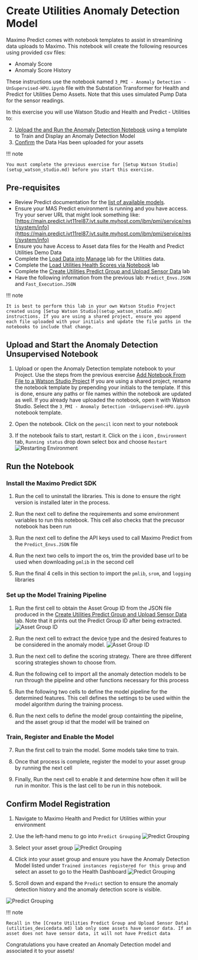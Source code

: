 # Create Utilities Anomaly Detection Model

Maximo Predict comes with notebook templates to assist in streamlining data uploads to Maximo. This notebook will create the following resources using provided csv files:

- Anomaly Score
- Anomaly Score History

These instructions use the notebook named `3_PMI - Anomaly Detection -UnSupervised-HPU.ipynb` file with the Substation Transformer for Health and Predict for Utilities Demo Assets. Note that this uses simulated Pump Data for the sensor readings.

In this exercise you will use Watson Studio and Health and Predict - Utilities to:

2. [Upload the and Run the Anomaly Detection Notebook](#AD_notebook) using a template to Train and Display an Anomaly Detection Model
3. [Confirm](#confirm_upload) the Data Has been uploaded for your assets

!!! note

    You must complete the previous exercise for [Setup Watson Studio](setup_watson_studio.md) before you start this exercise.

## Pre-requisites 

- Review Predict documentation for the [list of available models](https://www.ibm.com/docs/en/mhmpmh-and-p-u/8.5.0?topic=overviews-maximo-predict-850).
- Ensure your MAS Predict environment is running and you have access.  Try your server URL that might look something like: [https://main.predict.ivt11rel87.ivt.suite.myhost.com/ibm/pmi/service/rest/system/info](https://main.predict.ivt11rel87.ivt.suite.myhost.com/ibm/pmi/service/rest/system/info)
- Ensure you have Access to Asset data files for the Health and Predict Utilities Demo Data
- Complete the [Load Data into Manage](asset_data_loader.md) lab for the Utilities data.
- Complete the [Load Utilities Health Scores via Notebook](utilities_score_notebook.md) lab
- Complete the [Create Utilities Predict Group and Upload Sensor Data](utilities_devicedata.md) lab 
- Have the following information from the previous lab: `Predict_Envs.JSON` and `Fast_Execution.JSON`

!!! note

    It is best to perform this lab in your own Watson Studio Project created using [Setup Watson Studio](setup_watson_studio.md) instructions. If you are using a shared project, ensure you append each file uploaded with your initials and update the file paths in the notebooks to include that change.


## Upload and Start the Anomaly Detection Unsupervised Notebook
<a name="AD_notebook"></a>

1. Upload or open the Anomaly Detection template notebook to your Project.  Use the steps from the previous exercise [Add Notebook From File to a Watson Studio Project](setup_watson_studio.md)  If you are using a shared project, rename the notebook template by prepending your initials to the template. If this is done, ensure any paths or file names within the notebook are updated as well. If you already have uploaded the notebook, open it with Watson Studio.
Select the `3_PMI - Anomaly Detection -UnSupervised-HPU.ipynb` notebook template. 

2. Open the notebook.  Click on the `pencil` icon next to your notebook 

3. If the notebook fails to start, restart it.  Click on the `i` icon , `Environment` tab,  `Running status` drop down select box and choose `Restart`
![Restarting Environment](img/HPU_dataloader_3.png)

## Run the Notebook
<a name="run_notebooks"></a>


### Install the Maximo Predict SDK

1. Run the cell to uninstall the libraries. This is done to ensure the right version is installed later in the process.

2. Run the next cell to define the requirements and some environment variables to run this notebook. This cell also checks that the precusor notebook has been run

3. Run the next cell to define the API keys used to call Maximo Predict from the `Predict_Envs.JSON` file

4. Run the next two cells to import the os, trim the provided base url to be used when downloading `pmlib` in the second cell

5. Run the final 4 cells in this section to import the `pmlib`, `srom`, and `logging` libraries

### Set up the Model Training Pipeline

1. Run the first cell to obtain the Asset Group ID from the JSON file produced in the [Create Utilities Predict Group and Upload Sensor Data](utilities_devicedata.md) lab. Note that it prints out the Predict Group ID after being extracted.
![Asset Group ID](img/HPU_AD_1.png)

2. Run the next cell to extract the device type and the desired features to be considered in the anomaly model.
![Asset Group ID](img/HPU_AD_2.png)

3. Run the next cell to define the scoring strategy. There are three different scoring strategies shown to choose from.

4. Run the following cell to import all the anomaly detection models to be run through the pipeline and other functions necessary for this process

5. Run the following two cells to define the model pipeline for the determined features. This cell defines the settings to be used within the model algorithm during the training process.

6. Run the next cells to define the model group containting the pipeline, and the asset group id that the model will be trained on

### Train, Register and Enable the Model

7. Run the first cell to train the model. Some models take time to train.

8. Once that process is complete, register the model to your asset group by running the next cell

9. Finally, Run the next cell to enable it and determine how often it will be run in monitor. This is the last cell to be run in this notebook.

## Confirm Model Registration
<a name="confirm_upload"></a>

1. Navigate to Maximo Health and Predict for Utilities within your environment

2. Use the left-hand menu to go into `Predict Grouping`
   ![Predict Grouping](img/hpu_fs11.png) 

3. Select your asset group
![Predict Grouping](img/hpu_2fsl_8.png)

4. Click into your asset group and ensure you have the Anomaly Detection Model listed under `Trained instances registered for this group` and select an asset to go to the Health Dashboard
![Predict Grouping](img/HPU_AD_3.png)

6. Scroll down and expand the `Predict` section to ensure the anomaly detection history and the anomaly detection score is visible.

![Predict Grouping](img/HPU_AD_4.png)

!!! note

    Recall in the [Create Utilities Predict Group and Upload Sensor Data](utilities_devicedata.md) lab only some assets have sensor data. If an asset does not have sensor data, it will not have Predict data


Congratulations you have created an Anomaly Detection model and associated it to your assets!

